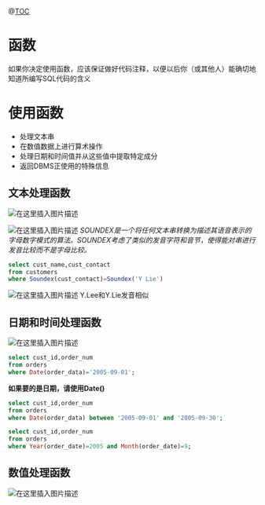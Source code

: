 ﻿@[TOC](目录)
# 函数
如果你决定使用函数，应该保证做好代码注释，以便以后你（或其他人）能确切地知道所编写SQL代码的含义

# 使用函数

 - 处理文本串
 - 在数值数据上进行算术操作
 - 处理日期和时间值并从这些值中提取特定成分
 - 返回DBMS正使用的特殊信息

## 文本处理函数
![在这里插入图片描述](https://img-blog.csdnimg.cn/61cd80f0740e4e75823ad883fa965d69.png?x-oss-process=image/watermark,type_ZHJvaWRzYW5zZmFsbGJhY2s,shadow_50,text_Q1NETiBAcHVyaXR5LWdvb2Q=,size_20,color_FFFFFF,t_70,g_se,x_16)

![在这里插入图片描述](https://img-blog.csdnimg.cn/fea6931a2c7c4c42bcd2c1b2e5c5c779.png?x-oss-process=image/watermark,type_ZHJvaWRzYW5zZmFsbGJhY2s,shadow_50,text_Q1NETiBAcHVyaXR5LWdvb2Q=,size_20,color_FFFFFF,t_70,g_se,x_16)
*SOUNDEX是一个将任何文本串转换为描述其语音表示的字母数字模式的算法。SOUNDEX考虑了类似的发音字符和音节，使得能对串进行发音比较而不是字母比较。*

```sql
select cust_name,cust_contact
from customers
where Soundex(cust_contact)=Soundex('Y Lie')
```
![在这里插入图片描述](https://img-blog.csdnimg.cn/533a52194aab4c4f8fea42f41738bf65.png)
Y.Lee和Y.Lie发音相似
## 日期和时间处理函数
![在这里插入图片描述](https://img-blog.csdnimg.cn/c8c29348b9f84821b1da4ed80e780d00.png?x-oss-process=image/watermark,type_ZHJvaWRzYW5zZmFsbGJhY2s,shadow_50,text_Q1NETiBAcHVyaXR5LWdvb2Q=,size_20,color_FFFFFF,t_70,g_se,x_16)

```sql
select cust_id,order_num
from orders
where Date(order_data)='2005-09-01';
```
**如果要的是日期，请使用Date()** 

```sql
select cust_id,order_num
from orders
where Date(order_data) between '2005-09-01' and '2005-09-30';

select cust_id,order_num
from orders
where Year(order_date)=2005 and Month(order_date)=9;
```
## 数值处理函数
![在这里插入图片描述](https://img-blog.csdnimg.cn/9407628d489742f1ba06dd5369d26de6.png?x-oss-process=image/watermark,type_ZHJvaWRzYW5zZmFsbGJhY2s,shadow_50,text_Q1NETiBAcHVyaXR5LWdvb2Q=,size_20,color_FFFFFF,t_70,g_se,x_16)

